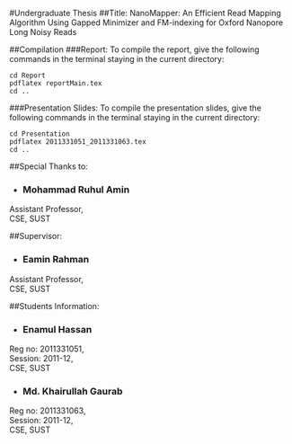#Undergraduate Thesis
##Title:
NanoMapper: An Efficient Read Mapping Algorithm
Using Gapped Minimizer and FM-indexing for Oxford
Nanopore Long Noisy Reads

##Compilation
###Report:
To compile the report, give the following commands in the terminal staying in the current directory:

    cd Report
    pdflatex reportMain.tex
    cd ..
  
###Presentation Slides:
To compile the presentation slides, give the following commands in the terminal staying in the current directory:

    cd Presentation
    pdflatex 2011331051_2011331063.tex
    cd ..
##Special Thanks to:

- <h3>Mohammad Ruhul Amin</h3>
Assistant Professor,<br>
CSE, SUST

##Supervisor:

- <h3>Eamin Rahman</h3>
Assistant Professor,<br>
CSE, SUST


##Students Information:

- <h3>Enamul Hassan</h3>
Reg no: 2011331051,<br>
Session: 2011-12,<br>
CSE, SUST


- <h3>Md. Khairullah Gaurab</h3>
Reg no: 2011331063,<br>
Session: 2011-12,<br>
CSE, SUST